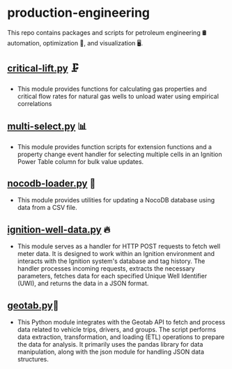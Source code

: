# production-engineering

This repo contains packages and scripts for petroleum engineering 🛢️ automation, optimization 🔬, and visualization 🖥️.

## [critical-lift.py](https://github.com/tysontrail/production-engineering/blob/0f1636a0b2b1e2d41553a3088c6d3ba2ea3318c8/critical-lift.py) 🗜️
- This module provides functions for calculating gas properties and critical flow rates for natural gas wells to unload water using empirical correlations

## [multi-select.py](https://github.com/tysontrail/production-engineering/blob/main/multi-select.py) 📊
- This module provides function scripts for extension functions and a property change event handler for selecting multiple cells in an Ignition Power Table column for bulk value updates.

## [nocodb-loader.py](https://github.com/tysontrail/production-engineering/blob/main/nocodb-loader.py) 💾
- This module provides utilities for updating a NocoDB database using data from a CSV file.

## [ignition-well-data.py](ignition-well-data.py) 🔥
- This module serves as a handler for HTTP POST requests to fetch well meter data. It is designed to work within an Ignition environment and interacts with the Ignition system's database and tag history. The handler processes incoming requests, extracts the necessary parameters, fetches data for each specified Unique Well Identifier (UWI), and returns the data in a JSON format.

## [geotab.py](geotab.py)🚚
- This Python module integrates with the Geotab API to fetch and process data related to vehicle trips, drivers, and groups. The script performs data extraction, transformation, and loading (ETL) operations to prepare the data for analysis. It primarily uses the pandas library for data manipulation, along with the json module for handling JSON data structures.
 

